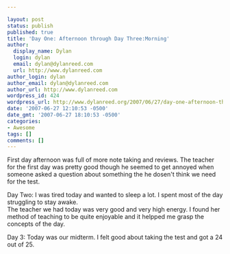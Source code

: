 ```yaml
---

layout: post
status: publish
published: true
title: 'Day One: Afternoon through Day Three:Morning'
author:
  display_name: Dylan
  login: dylan
  email: dylan@dylanreed.com
  url: http://www.dylanreed.com
author_login: dylan
author_email: dylan@dylanreed.com
author_url: http://www.dylanreed.com
wordpress_id: 424
wordpress_url: http://www.dylanreed.org/2007/06/27/day-one-afternoon-through-day-threemorning/
date: '2007-06-27 12:10:53 -0500'
date_gmt: '2007-06-27 18:10:53 -0500'
categories:
- Awesome
tags: []
comments: []
---
```


First day afternoon was full of more note taking and reviews. The teacher for the first day was pretty good though he seemed to get annoyed when someone asked a question about something the he dosen't think we need for the test.

Day Two: I was tired today and wanted to sleep a lot. I spent most of the day struggling to stay awake.  
The teacher we had today was very good and very high energy. I found her method of teaching to be quite enjoyable and it helpped me grasp the concepts of the day.

Day 3: Today was our midterm. I felt good about taking the test and got a 24 out of 25.
